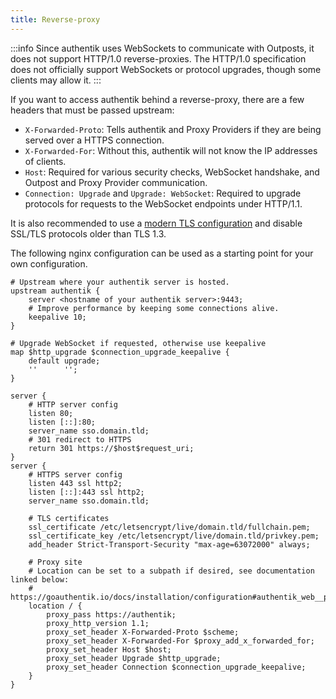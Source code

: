 ```yaml
---
title: Reverse-proxy
---
```


:::info
Since authentik uses WebSockets to communicate with Outposts, it does not support HTTP/1.0 reverse-proxies. The HTTP/1.0 specification does not officially support WebSockets or protocol upgrades, though some clients may allow it.
:::

If you want to access authentik behind a reverse-proxy, there are a few headers that must be passed upstream:

-   `X-Forwarded-Proto`: Tells authentik and Proxy Providers if they are being served over a HTTPS connection.
-   `X-Forwarded-For`: Without this, authentik will not know the IP addresses of clients.
-   `Host`: Required for various security checks, WebSocket handshake, and Outpost and Proxy Provider communication.
-   `Connection: Upgrade` and `Upgrade: WebSocket`: Required to upgrade protocols for requests to the WebSocket endpoints under HTTP/1.1.

It is also recommended to use a [modern TLS configuration](https://ssl-config.mozilla.org/) and disable SSL/TLS protocols older than TLS 1.3.

The following nginx configuration can be used as a starting point for your own configuration.

```
# Upstream where your authentik server is hosted.
upstream authentik {
    server <hostname of your authentik server>:9443;
    # Improve performance by keeping some connections alive.
    keepalive 10;
}

# Upgrade WebSocket if requested, otherwise use keepalive
map $http_upgrade $connection_upgrade_keepalive {
    default upgrade;
    ''      '';
}

server {
    # HTTP server config
    listen 80;
    listen [::]:80;
    server_name sso.domain.tld;
    # 301 redirect to HTTPS
    return 301 https://$host$request_uri;
}
server {
    # HTTPS server config
    listen 443 ssl http2;
    listen [::]:443 ssl http2;
    server_name sso.domain.tld;

    # TLS certificates
    ssl_certificate /etc/letsencrypt/live/domain.tld/fullchain.pem;
    ssl_certificate_key /etc/letsencrypt/live/domain.tld/privkey.pem;
    add_header Strict-Transport-Security "max-age=63072000" always;

    # Proxy site
    # Location can be set to a subpath if desired, see documentation linked below:
    # https://goauthentik.io/docs/installation/configuration#authentik_web__path
    location / {
        proxy_pass https://authentik;
        proxy_http_version 1.1;
        proxy_set_header X-Forwarded-Proto $scheme;
        proxy_set_header X-Forwarded-For $proxy_add_x_forwarded_for;
        proxy_set_header Host $host;
        proxy_set_header Upgrade $http_upgrade;
        proxy_set_header Connection $connection_upgrade_keepalive;
    }
}
```
